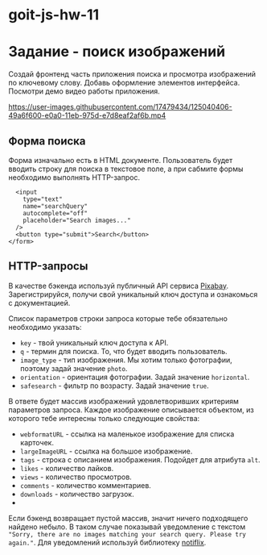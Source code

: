 # goit-js-hw-11
# Задание - поиск изображений
Создай фронтенд часть приложения поиска и просмотра изображений по ключевому слову. Добавь оформление элементов интерфейса. Посмотри демо видео работы приложения.

https://user-images.githubusercontent.com/17479434/125040406-49a6f600-e0a0-11eb-975d-e7d8eaf2af6b.mp4
## Форма поиска
Форма изначально есть в HTML документе. Пользователь будет вводить строку для поиска в текстовое поле, а при сабмите формы необходимо выполнять HTTP-запрос.

```<form class="search-form" id="search-form">
  <input
    type="text"
    name="searchQuery"
    autocomplete="off"
    placeholder="Search images..."
  />
  <button type="submit">Search</button>
</form>
```
## HTTP-запросы
В качестве бэкенда используй публичный API сервиса [Pixabay](https://pixabay.com/api/docs/). Зарегистрируйся, получи свой уникальный ключ доступа и ознакомься с документацией.

Список параметров строки запроса которые тебе обязательно необходимо указать:

- ```key``` - твой уникальный ключ доступа к API.
- ```q``` - термин для поиска. То, что будет вводить пользователь.
- ```image_type``` - тип изображения. Мы хотим только фотографии, поэтому задай значение ```photo```.
- ```orientation``` - ориентация фотографии. Задай значение ```horizontal```.
- ```safesearch``` - фильтр по возрасту. Задай значение ```true```.

В ответе будет массив изображений удовлетворивших критериям параметров запроса. Каждое изображение описывается объектом, из которого тебе интересны только следующие свойства:

- ```webformatURL``` - ссылка на маленькое изображение для списка карточек.
- ```largeImageURL``` - ссылка на большое изображение.
- ```tags``` - строка с описанием изображения. Подойдет для атрибута ```alt```.
- ```likes``` - количество лайков.
- ```views``` - количество просмотров.
- ```comments``` - количество комментариев.
- ```downloads``` - количество загрузок.
- 
Если бэкенд возвращает пустой массив, значит ничего подходящего найдено небыло. В таком случае показывай уведомление с текстом ```"Sorry, there are no images matching your search query. Please try again."```. Для уведомлений используй библиотеку [notiflix](https://github.com/notiflix/Notiflix#readme).
